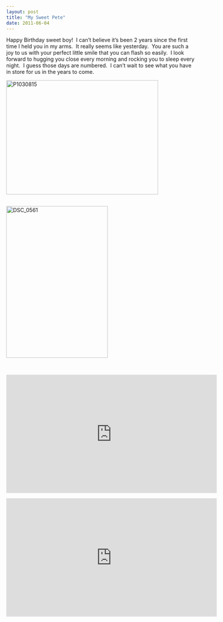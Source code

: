 ```yaml
---
layout: post
title: "My Sweet Pete"
date: 2011-06-04
---
```


<p>Happy Birthday sweet boy!&#160; I can’t believe it’s been 2 years since the first time I held you in my arms.&#160; It really seems like yesterday.&#160; You are such a joy to us with your perfect little smile that you can flash so easily.&#160; I look forward to hugging you close every morning and rocking you to sleep every night.&#160; I guess those days are numbered.&#160; I can’t wait to see what you have in store for us in the years to come.&#160; </p>  <p><a href="/thepaladinos/assets/images/P1030815.jpg" target="_blank"><img style="background-image: none; border-bottom: 0px; border-left: 0px; padding-left: 0px; padding-right: 0px; display: inline; border-top: 0px; border-right: 0px; padding-top: 0px" title="P1030815" border="0" alt="P1030815" src="/thepaladinos/assets/images/P1030815_thumb.jpg" width="404" height="304" /></a></p>  <p>   <br /><a href="/thepaladinos/assets/images/DSC_0561.jpg" target="_blank"><img style="background-image: none; border-bottom: 0px; border-left: 0px; padding-left: 0px; padding-right: 0px; display: inline; border-top: 0px; border-right: 0px; padding-top: 0px" title="DSC_0561" border="0" alt="DSC_0561" src="/thepaladinos/assets/images/DSC_0561_thumb.jpg" width="270" height="404" /></a></p>  <p>   <br /></p>  <p>   <div style="padding-bottom: 0px; margin: 0px; padding-left: 0px; padding-right: 0px; display: inline; float: none; padding-top: 0px" id="scid:5737277B-5D6D-4f48-ABFC-DD9C333F4C5D:809de7b9-e5fe-445d-8419-f0c2499f51af" class="wlWriterEditableSmartContent"><iframe width="560" height="315" src="https://www.youtube.com/embed/9hRSIWTjtU0?si=6dt-n291lgHTBZwU" title="YouTube video player" frameborder="0" allow="accelerometer; autoplay; clipboard-write; encrypted-media; gyroscope; picture-in-picture; web-share" referrerpolicy="strict-origin-when-cross-origin" allowfullscreen></iframe></div> </p>  <div style="padding-bottom: 0px; margin: 0px; padding-left: 0px; padding-right: 0px; display: inline; float: none; padding-top: 0px" id="scid:5737277B-5D6D-4f48-ABFC-DD9C333F4C5D:7cc60727-d3d8-4ddc-81c6-8b540573cb89" class="wlWriterEditableSmartContent"><iframe width="560" height="315" src="https://www.youtube.com/embed/bKnLqJYygaE?si=6dt-n291lgHTBZwU" title="YouTube video player" frameborder="0" allow="accelerometer; autoplay; clipboard-write; encrypted-media; gyroscope; picture-in-picture; web-share" referrerpolicy="strict-origin-when-cross-origin" allowfullscreen></iframe></div>
